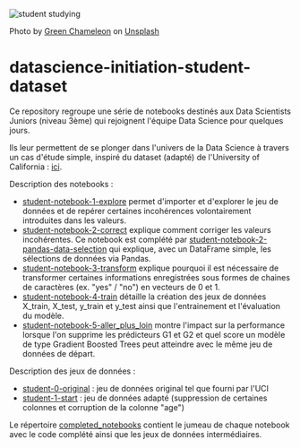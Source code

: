 ![student studying](https://images.unsplash.com/photo-1434030216411-0b793f4b4173?ixlib=rb-1.2.1&ixid=MnwxMjA3fDB8MHxwaG90by1wYWdlfHx8fGVufDB8fHx8&auto=format&fit=crop&w=1470&q=80)

Photo by [Green Chameleon](https://unsplash.com/@craftedbygc?utm_source=unsplash&utm_medium=referral&utm_content=creditCopyText) on [Unsplash](https://unsplash.com/s/photos/study?utm_source=unsplash&utm_medium=referral&utm_content=creditCopyText)
# datascience-initiation-student-dataset
Ce repository regroupe une série de notebooks destinés aux Data Scientists Juniors (niveau 3ème) qui rejoignent l'équipe Data Science pour quelques jours.

Ils leur permettent de se plonger dans l'univers de la Data Science à travers un cas d'étude simple, inspiré du dataset (adapté) de l'University of California : [ici](https://archive.ics.uci.edu/ml/datasets/student+performance).

Description des notebooks :

* [student-notebook-1-explore](./student-notebook-1-explore.ipynb) permet d'importer et d'explorer le jeu de données et de repérer certaines incohérences volontairement introduites dans les valeurs.
* [student-notebook-2-correct](./student-notebook-2-correct.ipynb) explique comment  corriger les valeurs incohérentes. Ce notebook est complété par [student-notebook-2-pandas-data-selection](./student-notebook-2-pandas-data-selection.ipynb) qui explique, avec un DataFrame simple, les sélections de données via Pandas.
* [student-notebook-3-transform](./student-notebook-3-transform.ipynb) explique pourquoi il est nécessaire de transformer certaines informations enregistrées sous formes de chaines de caractères (ex. "yes" / "no") en vecteurs de 0 et 1.
* [student-notebook-4-train](./training-student/student-notebook-4-train.ipynb) détaille la création des jeux de données X_train, X_test, y_train et y_test ainsi que l'entrainement et l'évaluation du modèle.
* [student-notebook-5-aller_plus_loin](./training-student/student-notebook-5-aller_plus_loin.ipynb) montre l'impact sur la performance lorsque l'on supprime les prédicteurs G1 et G2 et quel score un modèle de type Gradient Boosted Trees peut atteindre avec le même jeu de données de départ.

Description des jeux de données :

* [student-0-original](./student-0-original.csv) : jeu de données original tel que fourni par l'UCI
* [student-1-start](./student-1-start.csv) : jeu de données adapté (suppression de certaines colonnes et corruption de la colonne "age")

Le répertoire [completed_notebooks](./completed_notebooks) contient le jumeau de chaque notebook avec le code complété ainsi que les jeux de données intermédiaires.